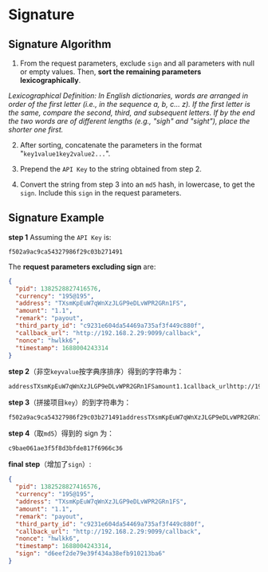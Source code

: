 # Signature

## Signature Algorithm

1) From the request parameters, exclude `sign` and all parameters with null or empty values. Then, **sort the remaining parameters lexicographically**. 

_Lexicographical Definition: In English dictionaries, words are arranged in order of the first letter (i.e., in the sequence a, b, c... z). If the first letter is the same, compare the second, third, and subsequent letters. If by the end the two words are of different lengths (e.g., "sigh" and "sight"), place the shorter one first._

2) After sorting, concatenate the parameters in the format "`key1value1key2value2...`".

3) Prepend the `API Key` to the string obtained from step 2.

4) Convert the string from step 3 into an `md5` hash, in lowercase, to get the `sign`. Include this `sign` in the request parameters.

## Signature Example

**step 1** Assuming the `API Key` is:

```
f502a9ac9ca54327986f29c03b271491
```

The **request parameters excluding sign** are:


```json
{
  "pid": 1382528827416576,
  "currency": "195@195",
  "address": "TXsmKpEuW7qWnXzJLGP9eDLvWPR2GRn1FS",
  "amount": "1.1",
  "remark": "payout",
  "third_party_id": "c9231e604da54469a735af3f449c880f",
  "callback_url": "http://192.168.2.29:9099/callback",
  "nonce": "hwlkk6",
  "timestamp": 1688004243314
}
```

**step 2**（非空`keyvalue`按字典序排序）得到的字符串为：

```
addressTXsmKpEuW7qWnXzJLGP9eDLvWPR2GRn1FSamount1.1callback_urlhttp://192.168.2.29:9099/callbackcurrency195@195noncemb8udupid1382528827416576remarkpayoutthird_party_id19faf9d3c8f34caf926f332f3021e887timestamp1688003966801
```

**step 3**（拼接项目`key`）的到字符串为：

```
f502a9ac9ca54327986f29c03b271491addressTXsmKpEuW7qWnXzJLGP9eDLvWPR2GRn1FSamount1.1callback_urlhttp://192.168.2.29:9099/callbackcurrency195@195noncemb8udupid1382528827416576remarkpayoutthird_party_id19faf9d3c8f34caf926f332f3021e887timestamp1688003966801
```

**step 4**（取`md5`）得到的 sign 为：

```
c9bae061ae3f5f8d3bfde817f6966c36
```

**final step**（增加了`sign`）:

```json
{
  "pid": 1382528827416576,
  "currency": "195@195",
  "address": "TXsmKpEuW7qWnXzJLGP9eDLvWPR2GRn1FS",
  "amount": "1.1",
  "remark": "payout",
  "third_party_id": "c9231e604da54469a735af3f449c880f",
  "callback_url": "http://192.168.2.29:9099/callback",
  "nonce": "hwlkk6",
  "timestamp": 1688004243314,
  "sign": "d6eef2de79e39f434a38efb910213ba6"
}
```
